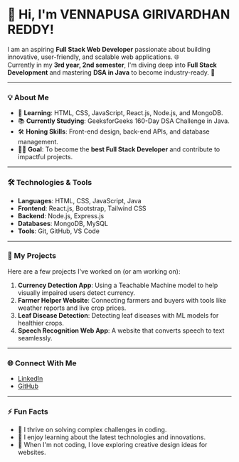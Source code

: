 # 👋 Hi, I'm VENNAPUSA GIRIVARDHAN REDDY!

I am an aspiring **Full Stack Web Developer** passionate about building innovative, user-friendly, and scalable web applications. 🌐  
Currently in my **3rd year, 2nd semester**, I'm diving deep into **Full Stack Development** and mastering **DSA in Java** to become industry-ready. 🚀

---

### 💡 About Me
- 🌱 **Learning**: HTML, CSS, JavaScript, React.js, Node.js, and MongoDB.  
- 📚 **Currently Studying**: GeeksforGeeks 160-Day DSA Challenge in Java.  
- 🛠️ **Honing Skills**: Front-end design, back-end APIs, and database management.  
- 👨‍💻 **Goal**: To become the **best Full Stack Developer** and contribute to impactful projects.  

---

### 🛠️ Technologies & Tools
- **Languages**: HTML, CSS, JavaScript, Java  
- **Frontend**: React.js, Bootstrap, Tailwind CSS  
- **Backend**: Node.js, Express.js  
- **Databases**: MongoDB, MySQL  
- **Tools**: Git, GitHub, VS Code  

---

### 🌟 My Projects
Here are a few projects I've worked on (or am working on):
1. **Currency Detection App**: Using a Teachable Machine model to help visually impaired users detect currency.  
2. **Farmer Helper Website**: Connecting farmers and buyers with tools like weather reports and live crop prices.  
3. **Leaf Disease Detection**: Detecting leaf diseases with ML models for healthier crops.  
4. **Speech Recognition Web App**: A website that converts speech to text seamlessly.  

---

### 🌐 Connect With Me
- [LinkedIn](https://www.linkedin.com/in/girivardhan-reddy-vennapusa-79a619264/)  
- [GitHub](https://github.com/giri521) 

---

### ⚡ Fun Facts
- 🎯 I thrive on solving complex challenges in coding.  
- 📖 I enjoy learning about the latest technologies and innovations.  
- 🎨 When I'm not coding, I love exploring creative design ideas for websites.

